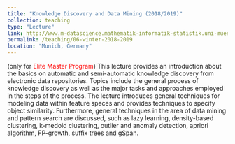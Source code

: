 ```yaml
---
title: "Knowledge Discovery and Data Mining (2018/2019)"
collection: teaching
type: "Lecture"
link: http://www.m-datascience.mathematik-informatik-statistik.uni-muenchen.de/index.html
permalink: /teaching/06-winter-2018-2019
location: "Munich, Germany"
---
```

(only for <font color="#ff0000">Elite Master Program</font>)
This lecture provides an introduction about the basics on automatic and semi-automatic knowledge discovery from electronic data repositories. Topics include the general process of knowledge discovery as well as the major tasks and approaches employed in the steps of the process. The lecture introduces general techniques for modeling data within feature spaces and provides techniques to specify object similarity. Furthermore, general techniques in the area of data mining and pattern search are discussed, such as lazy learning, density-based clustering, k-medoid clustering, outlier and anomaly detection, apriori algorithm, FP-growth, suffix trees and gSpan. 
